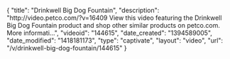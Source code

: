 {
    "title": "Drinkwell Big Dog Fountain",
    "description": "http:\/\/video.petco.com\/?v=16409 View this video featuring the Drinkwell Big Dog Fountain product and shop other similar products on petco.com. More informati...",
    "videoid": "144615",
    "date_created": "1394589005",
    "date_modified": "1418181173",
    "type": "captivate",
    "layout": "video",
    "url": "\/v\/drinkwell-big-dog-fountain\/144615"
}